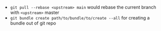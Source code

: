  - `git pull --rebase <upstream> main` would rebase the current branch with `<upstream>` master
 - `git bundle create path/to/bundle/to/create --all` for creating a bundle out of git repo
